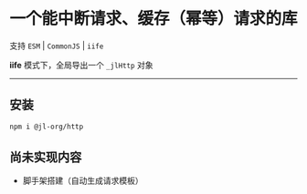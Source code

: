 # 一个能中断请求、缓存（幂等）请求的库

支持 `ESM` | `CommonJS` | `iife`

**iife** 模式下，全局导出一个 `_jlHttp` 对象

---

## 安装
```bash
npm i @jl-org/http
```

## 尚未实现内容
- 脚手架搭建（自动生成请求模板）